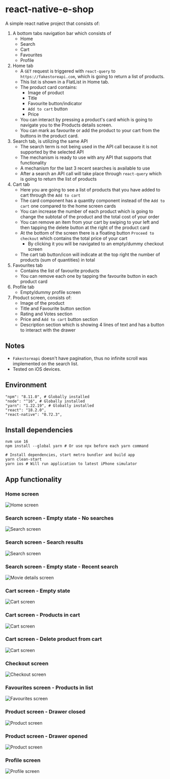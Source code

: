 # react-native-e-shop

A simple react native project that consists of:
1) A bottom tabs navigation bar which consists of
   - Home
   - Search
   - Cart
   - Favourites
   - Profile
2) Home tab
   - A `GET` request is triggered with `react-query` to `https://fakestoreapi.com`, which is going to return a list of products.
   - This list is shown in a FlatList in Home tab.
   - The product card contains:
     - Image of product
     - Title
     - Favourite button/indicator
     - `Add to cart` button
     - Price
   - You can interact by pressing a product's card which is going to navigate you to the Products details screen.
   - You can mark as favourite or add the product to your cart from the buttons in the product card.
3) Search tab, is utilizing the same API
   - The search term is not being used in the API call because it is not supported by the selected API
   - The mechanism is ready to use with any API that supports that functionality
   - A mechanism for the last 3 recent searches is available to use
   - After a search an API call will take place through `react-query` which is going to return the list of products
4) Cart tab
   - Here you are going to see a list of products that you have added to cart through the `Add to cart`
   - The card component has a quantity component instead of the `Add to cart` one compared to the home screen cards
   - You can increase the number of each product which is going to change the subtotal of the product and the total cost of your order
   - You can remove an item from your cart by swiping to your left and then tapping the delete button at the right of the product card
   - At the bottom of the screen there is a floating button `Proceed to checkout` which contains the total price of your cart
     - By clicking it you will be navigated to an empty/dummy checkout screen
   - The cart tab button/icon will indicate at the top right the number of products (sum of quantities) in total
5) Favourites tab
   - Contains the list of favourite products
   - You can remove each one by tapping the favourite button in each product card
6) Profile tab
   - Empty/dummy profile screen
7) Product screen, consists of:
   - Image of the product
   - Title and Favourite button section
   - Rating and Votes section
   - Price and `Add to cart` button section
   - Description section which is showing 4 lines of text and has a button to interact with the drawer

## Notes

- `Fakestoreapi` doesn't have pagination, thus no infinite scroll was implemented on the search list.
- Tested on iOS devices.

## Environment
```shell
"npm": "8.11.0", # Globally installed
"node": "^16", # Globally installed
"yarn": "1.22.19", # Globally installed
"react": "18.2.0",
"react-native": "0.72.3",
```

## Install dependencies

```shell
nvm use 16
npm install --global yarn # Or use npx before each yarn command

# Install dependencies, start metro bundler and build app
yarn clean-start
yarn ios # Will run application to latest iPhone simulator
```

## App functionality

### Home screen
![Home screen](screenshots/1.png)
### Search screen - Empty state - No searches
![Search screen](screenshots/2.png)
### Search screen - Search results
![Search screen](screenshots/3.png)
### Search screen - Empty state - Recent search
![Movie details screen](screenshots/4.png)
### Cart screen - Empty state
![Cart screen](screenshots/5.png)
### Cart screen - Products in cart
![Cart screen](screenshots/6.png)
### Cart screen - Delete product from cart
![Cart screen](screenshots/7.png)
### Checkout screen
![Checkout screen](screenshots/8.png)
### Favourites screen - Products in list
![Favourites screen](screenshots/9.png)
### Product screen - Drawer closed
![Product screen](screenshots/10.png)
### Product screen - Drawer opened
![Product screen](screenshots/11.png)
### Profile screen
![Profile screen](screenshots/12.png)
